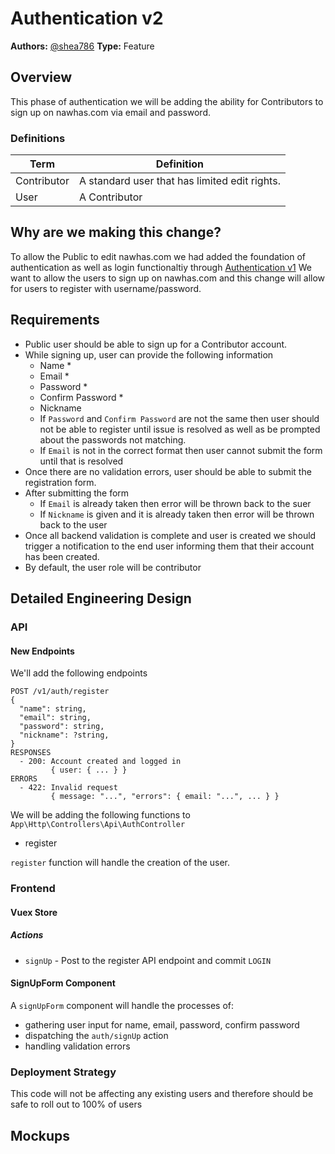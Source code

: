 # Authentication v2
**Authors:** [@shea786](https://github.com/shea786)
**Type:** Feature

## Overview
This phase of authentication we will be adding the ability for Contributors to sign up on nawhas.com via email and password.

### Definitions

| Term        | Definition                                            |
| ----------- | ----------------------------------------------------- |
| Contributor | A standard user that has limited edit rights.         |
| User        | A Contributor                                         |


## Why are we making this change?
To allow the Public to edit nawhas.com we had added the foundation of authentication as well as login functionaltiy through [Authentication v1](https://github.com/nawhas/rfcs/blob/master/features/authentication-v1/authentication-v1.md)
We want to allow the users to sign up on nawhas.com and this change will allow for users to register with username/password.

## Requirements
- Public user should be able to sign up for a Contributor account.
- While signing up, user can provide the following information
  - Name *
  - Email *
  - Password *
  - Confirm Password *
  - Nickname
  - If `Password` and `Confirm Password` are not the same then user should not be able to register until issue is resolved as well as be prompted about the passwords not matching.
  - If `Email` is not in the correct format then user cannot submit the form until that is resolved
- Once there are no validation errors, user should be able to submit the registration form.
- After submitting the form
  - If `Email` is already taken then error will be thrown back to the suer
  - If `Nickname` is given and it is already taken then error will be thrown back to the user
- Once all backend validation is complete and user is created we should trigger a notification to the end user informing them that their account has been created.
- By default, the user role will be contributor

## Detailed Engineering Design

### API

#### New Endpoints
We'll add the following endpoints

```
POST /v1/auth/register
{
  "name": string,
  "email": string,
  "password": string,
  "nickname": ?string,
}
RESPONSES
  - 200: Account created and logged in
         { user: { ... } }
ERRORS
  - 422: Invalid request
         { message: "...", "errors": { email: "...", ... } }
```

We will be adding the following functions to `App\Http\Controllers\Api\AuthController`
- register

`register` function will handle the creation of the user.

### Frontend

#### Vuex Store

##### Actions
- `signUp` - Post to the register API endpoint and commit `LOGIN`


#### SignUpForm Component
A `signUpForm` component will handle the processes of:
- gathering user input for name, email, password, confirm password
- dispatching the `auth/signUp` action
- handling validation errors

### Deployment Strategy
This code will not be affecting any existing users and therefore should be safe to roll out to 100% of users

## Mockups
<!-- Attach relevant mockups here. Links to Figma are also appropriate. -->
